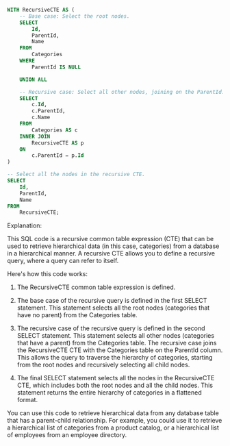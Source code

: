 ```sql
WITH RecursiveCTE AS (
    -- Base case: Select the root nodes.
    SELECT
        Id,
        ParentId,
        Name
    FROM
        Categories
    WHERE
        ParentId IS NULL

    UNION ALL

    -- Recursive case: Select all other nodes, joining on the ParentId.
    SELECT
        c.Id,
        c.ParentId,
        c.Name
    FROM
        Categories AS c
    INNER JOIN
        RecursiveCTE AS p
    ON
        c.ParentId = p.Id
)

-- Select all the nodes in the recursive CTE.
SELECT
    Id,
    ParentId,
    Name
FROM
    RecursiveCTE;
```

Explanation:

This SQL code is a recursive common table expression (CTE) that can be used to retrieve hierarchical data (in this case, categories) from a database in a hierarchical manner. A recursive CTE allows you to define a recursive query, where a query can refer to itself.

Here's how this code works:

1. The RecursiveCTE common table expression is defined.

2. The base case of the recursive query is defined in the first SELECT statement. This statement selects all the root nodes (categories that have no parent) from the Categories table.

3. The recursive case of the recursive query is defined in the second SELECT statement. This statement selects all other nodes (categories that have a parent) from the Categories table. The recursive case joins the RecursiveCTE CTE with the Categories table on the ParentId column. This allows the query to traverse the hierarchy of categories, starting from the root nodes and recursively selecting all child nodes.

4. The final SELECT statement selects all the nodes in the RecursiveCTE CTE, which includes both the root nodes and all the child nodes. This statement returns the entire hierarchy of categories in a flattened format.

You can use this code to retrieve hierarchical data from any database table that has a parent-child relationship. For example, you could use it to retrieve a hierarchical list of categories from a product catalog, or a hierarchical list of employees from an employee directory.